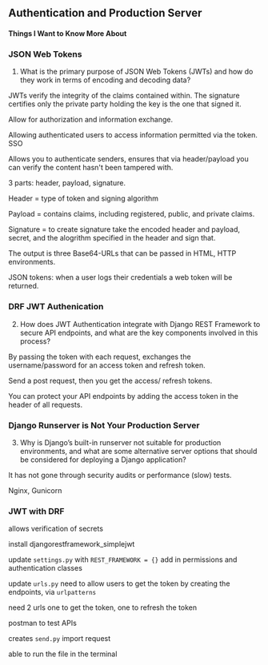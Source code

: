 ## Authentication and Production Server

#### Things I Want to Know More About


### JSON Web Tokens

1. What is the primary purpose of JSON Web Tokens (JWTs) and how do they work in terms of encoding and decoding data?

JWTs verify the integrity of the claims contained within. The signature certifies only the private party holding the key is the one that signed it. 

Allow for authorization and information exchange. 

Allowing authenticated users to access information permitted via the token. SSO 

Allows you to authenticate senders, ensures that via header/payload you can verify the content hasn't been tampered with. 

3 parts: header, payload, signature.

  Header = type of token and signing algorithm

  Payload = contains claims, including registered, public, and private claims. 

  Signature = to create signature take the encoded header and payload, secret, and the alogrithm specified in the header and sign that. 

The output is three Base64-URLs that can be passed in HTML, HTTP environments. 

JSON tokens: when a user logs their credentials a web token will be returned. 

### DRF JWT Authenication

2. How does JWT Authentication integrate with Django REST Framework to secure API endpoints, and what are the key components involved in this process?

By passing the token with each request, exchanges the username/password for an access token and refresh token. 

Send a post request, then you get the access/ refresh tokens. 

You can protect your API endpoints by adding the access token in the header of all requests. 

### Django Runserver is Not Your Production Server

3. Why is Django’s built-in runserver not suitable for production environments, and what are some alternative server options that should be considered for deploying a Django application?

It has not gone through security audits or performance (slow) tests. 

Nginx, Gunicorn

### JWT with DRF

allows verification of secrets

install djangorestframework_simplejwt

update `settings.py` with `REST_FRAMEWORK = {}` add in permissions and authentication classes

update `urls.py` need to allow users to get the token by creating the endpoints, via `urlpatterns` 

need 2 urls one to get the token, one to refresh the token

postman to test APIs

creates `send.py` import request

able to run the file in the terminal





